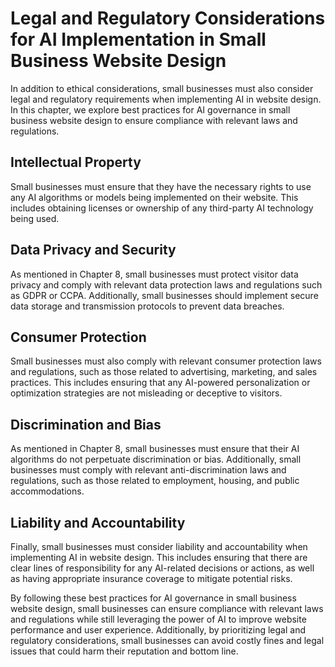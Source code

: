Legal and Regulatory Considerations for AI Implementation in Small Business Website Design
=================================================================================================================================================================

In addition to ethical considerations, small businesses must also consider legal and regulatory requirements when implementing AI in website design. In this chapter, we explore best practices for AI governance in small business website design to ensure compliance with relevant laws and regulations.

Intellectual Property
---------------------

Small businesses must ensure that they have the necessary rights to use any AI algorithms or models being implemented on their website. This includes obtaining licenses or ownership of any third-party AI technology being used.

Data Privacy and Security
-------------------------

As mentioned in Chapter 8, small businesses must protect visitor data privacy and comply with relevant data protection laws and regulations such as GDPR or CCPA. Additionally, small businesses should implement secure data storage and transmission protocols to prevent data breaches.

Consumer Protection
-------------------

Small businesses must also comply with relevant consumer protection laws and regulations, such as those related to advertising, marketing, and sales practices. This includes ensuring that any AI-powered personalization or optimization strategies are not misleading or deceptive to visitors.

Discrimination and Bias
-----------------------

As mentioned in Chapter 8, small businesses must ensure that their AI algorithms do not perpetuate discrimination or bias. Additionally, small businesses must comply with relevant anti-discrimination laws and regulations, such as those related to employment, housing, and public accommodations.

Liability and Accountability
----------------------------

Finally, small businesses must consider liability and accountability when implementing AI in website design. This includes ensuring that there are clear lines of responsibility for any AI-related decisions or actions, as well as having appropriate insurance coverage to mitigate potential risks.

By following these best practices for AI governance in small business website design, small businesses can ensure compliance with relevant laws and regulations while still leveraging the power of AI to improve website performance and user experience. Additionally, by prioritizing legal and regulatory considerations, small businesses can avoid costly fines and legal issues that could harm their reputation and bottom line.
